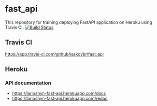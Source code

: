 # fast_api
This repository for training deploying FastAPI application on Heroku using Travis CI.
[![Build Status](https://app.travis-ci.com/isakovbr/fast_api.svg?branch=main)](https://app.travis-ci.com/isakovbr/fast_api)
## Travis CI
https://app.travis-ci.com/github/isakovbr/fast_api
## Heroku
### API documentation
* https://larioshyn-fast-api.herokuapp.com/docs
* https://larioshyn-fast-api.herokuapp.com/redoc
